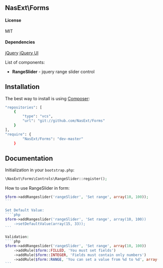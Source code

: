 ## NasExt\Forms

#### License
MIT

#### Dependencies
[jQuery](http://code.jquery.com/jquery-1.9.1.js)
[jQuery UI](http://code.jquery.com/ui/1.10.3/jquery-ui.js)

List of components:
- **RangeSlider** - jquery range slider control

## Installation

The best way to install is using [Composer](http://getcomposer.org/):

```sh
"repositories": [
    {
        "type": "vcs",
        "url": "git://github.com/NasExt/Forms"
    }
],
"require": {
		"NasExt/Forms": "dev-master"
	}
```

## Documentation

Initialization in your `bootstrap.php`:

```php
\NasExt\Forms\Controls\RangeSlider::register();
```

How to use RangeSlider in form:
````php
$form->addRangeslider('rangeSlider', 'Set range', array(10, 100));
```

Set Default Value:
````php
$form->addRangeslider('rangeSlider', 'Set range', array(10, 100))
	->setDefaultValue(array(15, 33));
```

Validation:
````php
$form->addRangeslider('rangeSlider', 'Set range', array(10, 100))
	->addRule($form::FILLED, 'You must set fields')
	->addRule($form::INTEGER, 'Fields must contain only numbers')
	->addRule($form::RANGE, 'You can set a value from %d to %d', array(10, 100));
```
